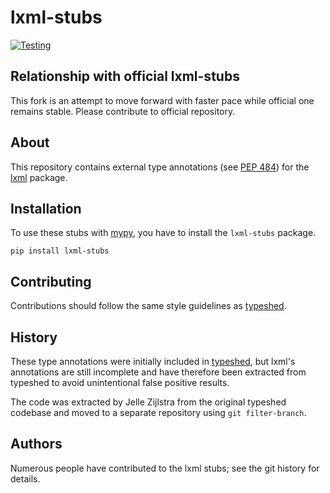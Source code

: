 # lxml-stubs
[![Testing](https://github.com/abelcheung/lxml-stubs/actions/workflows/python-test.yml/badge.svg?branch=moveon)](https://github.com/abelcheung/lxml-stubs/actions/workflows/python-test.yml/badge.svg?branch=moveon)

## Relationship with official lxml-stubs
This fork is an attempt to move forward with faster pace while official
one remains stable. Please contribute to official repository.

## About
This repository contains external type annotations (see
[PEP 484](https://www.python.org/dev/peps/pep-0484/)) for the
[lxml](http://lxml.de/) package.


## Installation
To use these stubs with [mypy](https://github.com/python/mypy), you have to
install the `lxml-stubs` package.

    pip install lxml-stubs


## Contributing
Contributions should follow the same style guidelines as
[typeshed](https://github.com/python/typeshed/blob/master/CONTRIBUTING.md).


## History
These type annotations were initially included in
[typeshed](https://www.github.com/python/typeshed), but lxml's annotations
are still incomplete and have therefore been extracted from typeshed to
avoid unintentional false positive results.

The code was extracted by Jelle Zijlstra from the original typeshed codebase
and moved to a separate repository using `git filter-branch`.


## Authors
Numerous people have contributed to the lxml stubs; see the git history for
details.
